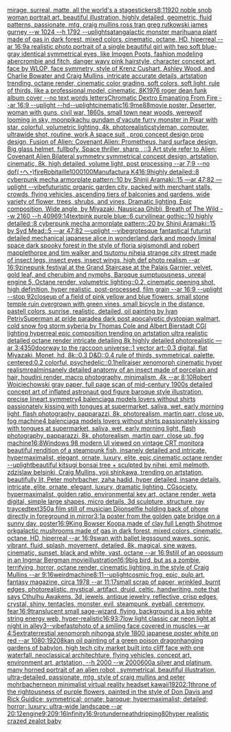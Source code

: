 [mirage, surreal, matte, all the world's a stage](https://www.ebank.nz/aiartgenerator?category=mirage%2C%2520surreal%2C%2520matte%2C%2520all%2520the%2520world%27s%2520a%2520stage)[stickers](https://www.ebank.nz/aiartgenerator?category=stickers)[8:1](https://www.ebank.nz/aiartgenerator?category=8%3A1)[1920 noble snob woman portrait art, beautiful illustration, highly detailed, geometric, fluid patterns, passionate, mtg, craig mullins ross tran greg rutkowski james gurney --w 1024 --h 1792 --uplight](https://www.ebank.nz/aiartgenerator?category=1920%2520noble%2520snob%2520woman%2520portrait%2520art%2C%2520beautiful%2520illustration%2C%2520highly%2520detailed%2C%2520geometric%2C%2520fluid%2520patterns%2C%2520passionate%2C%2520mtg%2C%2520craig%2520mullins%2520ross%2520tran%2520greg%2520rutkowski%2520james%2520gurney%2520--w%25201024%2520--h%25201792%2520--uplight)[satan](https://www.ebank.nz/aiartgenerator?category=satan)[galactic monster marihuana plant made of gas in dark forest, mixed colors, cinematic, octane, HD, hiperreal --ar 16:9](https://www.ebank.nz/aiartgenerator?category=galactic%2520monster%2520marihuana%2520plant%2520made%2520of%2520gas%2520in%2520dark%2520forest%2C%2520mixed%2520colors%2C%2520cinematic%2C%2520octane%2C%2520HD%2C%2520hiperreal%2520--ar%252016%3A9)[a realistic photo portrait of a single beautiful girl with two soft blue-gray identical symmetrical eyes, like Imogen Poots, fashion modeling abercrombie and fitch, danger wavy pink hairstyle, character concept art, face by WLOP, face symmetry, style of Krenz Cushart, Ashley Wood, and Charlie Bowater and Craig Mullins, intricate accurate details, artstation trending, octane render, cinematic color grading, soft colors, soft light, rule of thirds, like a professional model, cinematic, 8K](https://www.ebank.nz/aiartgenerator?category=a%2520realistic%2520photo%2520portrait%2520of%2520a%2520single%2520beautiful%2520girl%2520with%2520two%2520soft%2520blue-gray%2520identical%2520symmetrical%2520eyes%2C%2520like%2520Imogen%2520Poots%2C%2520fashion%2520modeling%2520abercrombie%2520and%2520fitch%2C%2520danger%2520wavy%2520pink%2520hairstyle%2C%2520character%2520concept%2520art%2C%2520face%2520by%2520WLOP%2C%2520face%2520symmetry%2C%2520style%2520of%2520Krenz%2520Cushart%2C%2520Ashley%2520Wood%2C%2520and%2520Charlie%2520Bowater%2520and%2520Craig%2520Mullins%2C%2520intricate%2520accurate%2520details%2C%2520artstation%2520trending%2C%2520octane%2520render%2C%2520cinematic%2520color%2520grading%2C%2520soft%2520colors%2C%2520soft%2520light%2C%2520rule%2520of%2520thirds%2C%2520like%2520a%2520professional%2520model%2C%2520cinematic%2C%25208K)[1976 roger dean funk album cover --no text words letters](https://www.ebank.nz/aiartgenerator?category=1976%2520roger%2520dean%2520funk%2520album%2520cover%2520--no%2520text%2520words%2520letters)[Chromatic Dextro Emanating From Fire --ar 16:9 --uplight --hd](https://www.ebank.nz/aiartgenerator?category=Chromatic%2520Dextro%2520Emanating%2520From%2520Fire%2520--ar%252016%3A9%2520--uplight%2520--hd)[--uplight](https://www.ebank.nz/aiartgenerator?category=--uplight)[cinematic](https://www.ebank.nz/aiartgenerator?category=cinematic)[16:9](https://www.ebank.nz/aiartgenerator?category=16%3A9)[me](https://www.ebank.nz/aiartgenerator?category=me)[88](https://www.ebank.nz/aiartgenerator?category=88)[movie poster, Deserter, woman with guns, civil war, 1860s, small town near woods, werewolf looming in sky, moon](https://www.ebank.nz/aiartgenerator?category=movie%2520poster%2C%2520Deserter%2C%2520woman%2520with%2520guns%2C%2520civil%2520war%2C%25201860s%2C%2520small%2520town%2520near%2520woods%2C%2520werewolf%2520looming%2520in%2520sky%2C%2520moon)[pikachu gundam d'va](https://www.ebank.nz/aiartgenerator?category=pikachu%2520gundam%2520d%27va)[cute furry monster in Pixar with star, colorful, volumetric lighting, 4k, photorealistic](https://www.ebank.nz/aiartgenerator?category=cute%2520furry%2520monster%2520in%2520Pixar%2520with%2520star%2C%2520colorful%2C%2520volumetric%2520lighting%2C%25204k%2C%2520photorealistic)[style](https://www.ebank.nz/aiartgenerator?category=style)[man, computer, ultrawide shot, routine, work,](https://www.ebank.nz/aiartgenerator?category=man%2C%2520computer%2C%2520ultrawide%2520shot%2C%2520routine%2C%2520work%2C)[A space suit ,  prop concept design,prop design,  Fusion of  Alien: Covenant Alien: Prometheus,  hard surface design, Big glass helmet,   fullbofy, Space thriller, sharp , ::3  Art style refer to Alien: Covenant Alien   Bilateral symmetry       symmetrical   concept design,  artstation, cinematic,  8k, high detailed,  volume light,  post processing    --ar 7:9   --no dof](https://www.ebank.nz/aiartgenerator?category=A%2520space%2520suit%2520%2C%2520%2520prop%2520concept%2520design%2Cprop%2520design%2C%2520%2520Fusion%2520of%2520%2520Alien%3A%2520Covenant%2520Alien%3A%2520Prometheus%2C%2520%2520hard%2520surface%2520design%2C%2520Big%2520glass%2520helmet%2C%2520%2520%2520fullbofy%2C%2520Space%2520thriller%2C%2520sharp%2520%2C%2520%3A%3A3%2520%2520Art%2520style%2520refer%2520to%2520Alien%3A%2520Covenant%2520Alien%2520%2520%2520Bilateral%2520symmetry%2520%2520%2520%2520%2520%2520%2520symmetrical%2520%2520%2520concept%2520design%2C%2520%2520artstation%2C%2520cinematic%2C%2520%25208k%2C%2520high%2520detailed%2C%2520%2520volume%2520light%2C%2520%2520post%2520processing%2520%2520%2520%2520--ar%25207%3A9%2520%2520%2520--no%2520dof)[(◔ヘ◔)](https://www.ebank.nz/aiartgenerator?category=%28%E2%97%94%E3%83%98%E2%97%94%29)[fire](https://www.ebank.nz/aiartgenerator?category=fire)[Robitaille](https://www.ebank.nz/aiartgenerator?category=Robitaille)[1000100](https://www.ebank.nz/aiartgenerator?category=1000100)[Manufactura K4](https://www.ebank.nz/aiartgenerator?category=Manufactura%2520K4)[16:9](https://www.ebank.nz/aiartgenerator?category=16%3A9)[highly detailed::8 cyberpunk mecha armorplate pattern::10 by Shinji Aramaki::15 —ar 47:82 —uplight --vibe](https://www.ebank.nz/aiartgenerator?category=highly%2520detailed%3A%3A8%2520cyberpunk%2520mecha%2520armorplate%2520pattern%3A%3A10%2520by%2520Shinji%2520Aramaki%3A%3A15%2520%E2%80%94ar%252047%3A82%2520%E2%80%94uplight%2520--vibe)[futuristic organic garden city, packed with merchant stalls, crowds, flying vehicles, ascending tiers of balconies and gardens, wide variety of flower, trees, shrubs, and vines, Dramatic lighting, Epic composition, Wide angle, by Miyazaki, Nausicaa Ghibli, Breath of The Wild --w 2160  --h 4096](https://www.ebank.nz/aiartgenerator?category=futuristic%2520organic%2520garden%2520city%2C%2520packed%2520with%2520merchant%2520stalls%2C%2520crowds%2C%2520flying%2520vehicles%2C%2520ascending%2520tiers%2520of%2520balconies%2520and%2520gardens%2C%2520wide%2520variety%2520of%2520flower%2C%2520trees%2C%2520shrubs%2C%2520and%2520vines%2C%2520Dramatic%2520lighting%2C%2520Epic%2520composition%2C%2520Wide%2520angle%2C%2520by%2520Miyazaki%2C%2520Nausicaa%2520Ghibli%2C%2520Breath%2520of%2520The%2520Wild%2520--w%25202160%2520%2520--h%25204096)[9:14](https://www.ebank.nz/aiartgenerator?category=9%3A14)[text](https://www.ebank.nz/aiartgenerator?category=text)[pink purple blue::6 curvilinear gothic::10 highly detailed::8 cyberpunk mecha armorplate pattern::20 by Shinji Aramaki::15 by Syd Mead::5 —ar 47:82 —uplight --vibe](https://www.ebank.nz/aiartgenerator?category=pink%2520purple%2520blue%3A%3A6%2520curvilinear%2520gothic%3A%3A10%2520highly%2520detailed%3A%3A8%2520cyberpunk%2520mecha%2520armorplate%2520pattern%3A%3A20%2520by%2520Shinji%2520Aramaki%3A%3A15%2520by%2520Syd%2520Mead%3A%3A5%2520%E2%80%94ar%252047%3A82%2520%E2%80%94uplight%2520--vibe)[grotesque fantastical futurist detailed mechanical japanese alice in wonderland dark and moody liminal space dark spooky forest in the style of floria sigismondi and robert mapplethorpe and tim walker and tsutomu nihei](https://www.ebank.nz/aiartgenerator?category=grotesque%2520fantastical%2520futurist%2520detailed%2520mechanical%2520japanese%2520alice%2520in%2520wonderland%2520dark%2520and%2520moody%2520liminal%2520space%2520dark%2520spooky%2520forest%2520in%2520the%2520style%2520of%2520floria%2520sigismondi%2520and%2520robert%2520mapplethorpe%2520and%2520tim%2520walker%2520and%2520tsutomu%2520nihei)[a strange city street made of insect legs, insect eyes, insect wings, high def photo realism --ar 16:9](https://www.ebank.nz/aiartgenerator?category=a%2520strange%2520city%2520street%2520made%2520of%2520insect%2520legs%2C%2520insect%2520eyes%2C%2520insect%2520wings%2C%2520high%2520def%2520photo%2520realism%2520--ar%252016%3A9)[zine](https://www.ebank.nz/aiartgenerator?category=zine)[punk festival at the Grand Staircase at the Palais Garnier, velvet, gold leaf, and cherubim and nymphs, Baroque sumptuousness, unreal engine 5, Octane render, volumetric lighting::0.2, cinematic opening shot, high definition, hyper realistic, post-processed, film grain --ar 16:9 --uplight --stop 92](https://www.ebank.nz/aiartgenerator?category=punk%2520festival%2520at%2520the%2520Grand%2520Staircase%2520at%2520the%2520Palais%2520Garnier%2C%2520velvet%2C%2520gold%2520leaf%2C%2520and%2520cherubim%2520and%2520nymphs%2C%2520Baroque%2520sumptuousness%2C%2520unreal%2520engine%25205%2C%2520Octane%2520render%2C%2520volumetric%2520lighting%3A%3A0.2%2C%2520cinematic%2520opening%2520shot%2C%2520high%2520definition%2C%2520hyper%2520realistic%2C%2520post-processed%2C%2520film%2520grain%2520--ar%252016%3A9%2520--uplight%2520--stop%252092)[closeup of a field of pink yellow and blue flowers, small stone temple ruin overgrown with green vines, small bicycle in the distance, pastell colors, sunrise, realistic, detailed, oil painting by Ivan Petriv](https://www.ebank.nz/aiartgenerator?category=closeup%2520of%2520a%2520field%2520of%2520pink%2520yellow%2520and%2520blue%2520flowers%2C%2520small%2520stone%2520temple%2520ruin%2520overgrown%2520with%2520green%2520vines%2C%2520small%2520bicycle%2520in%2520the%2520distance%2C%2520pastell%2520colors%2C%2520sunrise%2C%2520realistic%2C%2520detailed%2C%2520oil%2520painting%2520by%2520Ivan%2520Petriv)[Superman at pride parade](https://www.ebank.nz/aiartgenerator?category=Superman%2520at%2520pride%2520parade)[a dark post apocalyptic dystopian walmart, cold snow fog storm syberia by Thomas Cole and Albert Bierstadt CGI lighting hyperreal epic composition trending on artstation ultra realistic detailed octane render intricate detailing 8k highly detailed photorealistic —ar 3:4](https://www.ebank.nz/aiartgenerator?category=a%2520dark%2520post%2520apocalyptic%2520dystopian%2520walmart%2C%2520cold%2520snow%2520fog%2520storm%2520syberia%2520by%2520Thomas%2520Cole%2520and%2520Albert%2520Bierstadt%2520CGI%2520lighting%2520hyperreal%2520epic%2520composition%2520trending%2520on%2520artstation%2520ultra%2520realistic%2520detailed%2520octane%2520render%2520intricate%2520detailing%25208k%2520highly%2520detailed%2520photorealistic%2520%E2%80%94ar%25203%3A4)[350](https://www.ebank.nz/aiartgenerator?category=350)[doorway to the raccoon universe::1 vector art::0.3 digital, flat Miyazaki, Monet, hd, 8k::0.3 D&D::0.4 rule of thirds, symmetrical, palette, centered:0.2 colorful, psychedelic::0.1](https://www.ebank.nz/aiartgenerator?category=doorway%2520to%2520the%2520raccoon%2520universe%3A%3A1%2520vector%2520art%3A%3A0.3%2520digital%2C%2520flat%2520Miyazaki%2C%2520Monet%2C%2520hd%2C%25208k%3A%3A0.3%2520D%26D%3A%3A0.4%2520rule%2520of%2520thirds%2C%2520symmetrical%2C%2520palette%2C%2520centered%3A0.2%2520colorful%2C%2520psychedelic%3A%3A0.1)[hellraiser xenomorph cinematic hyper realism](https://www.ebank.nz/aiartgenerator?category=hellraiser%2520xenomorph%2520cinematic%2520hyper%2520realism)[realm](https://www.ebank.nz/aiartgenerator?category=realm)[insanely detailed  anatomy  of an insect  made of  porcelain and hair, houdini render, macro photography,  minimalism, 4k --ar 8:10](https://www.ebank.nz/aiartgenerator?category=insanely%2520detailed%2520%2520anatomy%2520%2520of%2520an%2520insect%2520%2520made%2520of%2520%2520porcelain%2520and%2520hair%2C%2520houdini%2520render%2C%2520macro%2520photography%2C%2520%2520minimalism%2C%25204k%2520--ar%25208%3A10)[Robert Wojciechowski gray paper, full page scan of mid-century 1900s detailed concept art of inflated astronaut god figure baroque style illustration, precise lineart symmetry](https://www.ebank.nz/aiartgenerator?category=Robert%2520Wojciechowski%2520gray%2520paper%2C%2520full%2520page%2520scan%2520of%2520mid-century%25201900s%2520detailed%2520concept%2520art%2520of%2520inflated%2520astronaut%2520god%2520figure%2520baroque%2520style%2520illustration%2C%2520precise%2520lineart%2520symmetry)[4 balenciaga models lovers without shirts passionately kissing with tongues at supermarket, saliva, wet, early morning light, flash photography, papparazzi, 8k, photorealism, martin parr, close up, fog machine](https://www.ebank.nz/aiartgenerator?category=4%2520balenciaga%2520models%2520lovers%2520without%2520shirts%2520passionately%2520kissing%2520with%2520tongues%2520at%2520supermarket%2C%2520saliva%2C%2520wet%2C%2520early%2520morning%2520light%2C%2520flash%2520photography%2C%2520papparazzi%2C%25208k%2C%2520photorealism%2C%2520martin%2520parr%2C%2520close%2520up%2C%2520fog%2520machine)[4 balenciaga models lovers without shirts passionately kissing with tongues at supermarket, saliva, wet, early morning light, flash photography, papparazzi, 8k, photorealism, martin parr, close up, fog machine](https://www.ebank.nz/aiartgenerator?category=4%2520balenciaga%2520models%2520lovers%2520without%2520shirts%2520passionately%2520kissing%2520with%2520tongues%2520at%2520supermarket%2C%2520saliva%2C%2520wet%2C%2520early%2520morning%2520light%2C%2520flash%2520photography%2C%2520papparazzi%2C%25208k%2C%2520photorealism%2C%2520martin%2520parr%2C%2520close%2520up%2C%2520fog%2520machine)[16:8](https://www.ebank.nz/aiartgenerator?category=16%3A8)[Windows 98 modern UI viewed on vintage CRT monitor](https://www.ebank.nz/aiartgenerator?category=Windows%252098%2520modern%2520UI%2520viewed%2520on%2520vintage%2520CRT%2520monitor)[a beautiful rendition of a steampunk fish, insanely detailed and intricate, hypermaximalist, elegant, ornate, luxury, elite, epic,cinematic,octane render --uplight](https://www.ebank.nz/aiartgenerator?category=a%2520beautiful%2520rendition%2520of%2520a%2520steampunk%2520fish%2C%2520insanely%2520detailed%2520and%2520intricate%2C%2520hypermaximalist%2C%2520elegant%2C%2520ornate%2C%2520luxury%2C%2520elite%2C%2520epic%2Ccinematic%2Coctane%2520render%2520--uplight)[beautiful  kitsugi bonsai tree + sculpted by nihei, emil melmoth, zdzislaw belsinki, Craig Mullins, yoji shinkawa, trending on artstation, beautifully lit, Peter mohrbacher, zaha hadid, hyper detailed, insane details, intricate, elite, ornate, elegant, luxury, dramatic lighting, CGsociety, hypermaximalist, golden ratio, environmental key art, octane render, weta digital, simple large shapes, micro details, 3d sculpture, structure, ray trayced](https://www.ebank.nz/aiartgenerator?category=beautiful%2520%2520kitsugi%2520bonsai%2520tree%2520%2B%2520sculpted%2520by%2520nihei%2C%2520emil%2520melmoth%2C%2520zdzislaw%2520belsinki%2C%2520Craig%2520Mullins%2C%2520yoji%2520shinkawa%2C%2520trending%2520on%2520artstation%2C%2520beautifully%2520lit%2C%2520Peter%2520mohrbacher%2C%2520zaha%2520hadid%2C%2520hyper%2520detailed%2C%2520insane%2520details%2C%2520intricate%2C%2520elite%2C%2520ornate%2C%2520elegant%2C%2520luxury%2C%2520dramatic%2520lighting%2C%2520CGsociety%2C%2520hypermaximalist%2C%2520golden%2520ratio%2C%2520environmental%2520key%2520art%2C%2520octane%2520render%2C%2520weta%2520digital%2C%2520simple%2520large%2520shapes%2C%2520micro%2520details%2C%25203d%2520sculpture%2C%2520structure%2C%2520ray%2520trayced)[text](https://www.ebank.nz/aiartgenerator?category=text)[350](https://www.ebank.nz/aiartgenerator?category=350)[a film still of musician Dijon](https://www.ebank.nz/aiartgenerator?category=a%2520film%2520still%2520of%2520musician%2520Dijon)[selfie holding back of phone directly in foreground in mirror](https://www.ebank.nz/aiartgenerator?category=selfie%2520holding%2520back%2520of%2520phone%2520directly%2520in%2520foreground%2520in%2520mirror)[3:1](https://www.ebank.nz/aiartgenerator?category=3%3A1)[a poster from the golden gate bridge on a sunny day, poster](https://www.ebank.nz/aiartgenerator?category=a%2520poster%2520from%2520the%2520golden%2520gate%2520bridge%2520on%2520a%2520sunny%2520day%2C%2520poster)[16:9](https://www.ebank.nz/aiartgenerator?category=16%3A9)[King Bowser Koopa,made of clay,full Length Shot](https://www.ebank.nz/aiartgenerator?category=King%2520Bowser%2520Koopa%2Cmade%2520of%2520clay%2Cfull%2520Length%2520Shot)[moe ork](https://www.ebank.nz/aiartgenerator?category=moe%2520ork)[galactic mushrooms made of gas in dark forest, mixed colors, cinematic, octane, HD, hiperreal --ar 16:9](https://www.ebank.nz/aiartgenerator?category=galactic%2520mushrooms%2520made%2520of%2520gas%2520in%2520dark%2520forest%2C%2520mixed%2520colors%2C%2520cinematic%2C%2520octane%2C%2520HD%2C%2520hiperreal%2520--ar%252016%3A9)[swan with ballet legs](https://www.ebank.nz/aiartgenerator?category=swan%2520with%2520ballet%2520legs)[sound waves, sonic, vibrant, fluid, splash, movement, detailed, 8k, magical, sine waves, cinematic, sunset, black and white, vast, octane --ar 16:9](https://www.ebank.nz/aiartgenerator?category=sound%2520waves%2C%2520sonic%2C%2520vibrant%2C%2520fluid%2C%2520splash%2C%2520movement%2C%2520detailed%2C%25208k%2C%2520magical%2C%2520sine%2520waves%2C%2520cinematic%2C%2520sunset%2C%2520black%2520and%2520white%2C%2520vast%2C%2520octane%2520--ar%252016%3A9)[still of an opossum in an Ingmar Bergman movie](https://www.ebank.nz/aiartgenerator?category=still%2520of%2520an%2520opossum%2520in%2520an%2520Ingmar%2520Bergman%2520movie)[illustration](https://www.ebank.nz/aiartgenerator?category=illustration)[16:9](https://www.ebank.nz/aiartgenerator?category=16%3A9)[big bird, but as a zombie, terrifying, horror, octane render, cinematic lighting, in the style of Craig Mullins --ar 9:16](https://www.ebank.nz/aiartgenerator?category=big%2520bird%2C%2520but%2520as%2520a%2520zombie%2C%2520terrifying%2C%2520horror%2C%2520octane%2520render%2C%2520cinematic%2520lighting%2C%2520in%2520the%2520style%2520of%2520Craig%2520Mullins%2520--ar%25209%3A16)[weird](https://www.ebank.nz/aiartgenerator?category=weird)[machine](https://www.ebank.nz/aiartgenerator?category=machine)[8:11](https://www.ebank.nz/aiartgenerator?category=8%3A11)[--uplight](https://www.ebank.nz/aiartgenerator?category=--uplight)[cosmic frog, epic, pulp art, fantasy magazine, circa 1978 --ar 11:17](https://www.ebank.nz/aiartgenerator?category=cosmic%2520frog%2C%2520epic%2C%2520pulp%2520art%2C%2520fantasy%2520magazine%2C%2520circa%25201978%2520--ar%252011%3A17)[small scrap of paper, wrinkled, burnt edges, photorealistic, mystical, artifact, druid, celtic, handwriting, note that says Cthulhu Awakens, 3d, jewels, antique jewelry, reflective, crisp edges, crystal, shiny, tentacles, monster, evil, steampunk, eyeball, ceremony, fear,](https://www.ebank.nz/aiartgenerator?category=small%2520scrap%2520of%2520paper%2C%2520wrinkled%2C%2520burnt%2520edges%2C%2520photorealistic%2C%2520mystical%2C%2520artifact%2C%2520druid%2C%2520celtic%2C%2520handwriting%2C%2520note%2520that%2520says%2520Cthulhu%2520Awakens%2C%25203d%2C%2520jewels%2C%2520antique%2520jewelry%2C%2520reflective%2C%2520crisp%2520edges%2C%2520crystal%2C%2520shiny%2C%2520tentacles%2C%2520monster%2C%2520evil%2C%2520steampunk%2C%2520eyeball%2C%2520ceremony%2C%2520fear%2C)[16:9](https://www.ebank.nz/aiartgenerator?category=16%3A9)[translucent small sage-wizard, flying,  background is a big white string energy web,  hyper-realistic](https://www.ebank.nz/aiartgenerator?category=translucent%2520small%2520sage-wizard%2C%2520flying%2C%2520%2520background%2520is%2520a%2520big%2520white%2520string%2520energy%2520web%2C%2520%2520hyper-realistic)[16:9](https://www.ebank.nz/aiartgenerator?category=16%3A9)[3:7](https://www.ebank.nz/aiartgenerator?category=3%3A7)[low light classic car neon light at night in alley](https://www.ebank.nz/aiartgenerator?category=low%2520light%2520classic%2520car%2520neon%2520light%2520at%2520night%2520in%2520alley)[3](https://www.ebank.nz/aiartgenerator?category=3)[--vibefast](https://www.ebank.nz/aiartgenerator?category=--vibefast)[photo of a smiling face covered in muscles —ar 4:5](https://www.ebank.nz/aiartgenerator?category=photo%2520of%2520a%2520smiling%2520face%2520covered%2520in%2520muscles%2520%E2%80%94ar%25204%3A5)[extraterrestial xenomorph nihonga style 1800 japanese poster white on red --ar 1080:1920](https://www.ebank.nz/aiartgenerator?category=extraterrestial%2520xenomorph%2520nihonga%2520style%25201800%2520japanese%2520poster%2520white%2520on%2520red%2520--ar%25201080%3A1920)[8k](https://www.ebank.nz/aiartgenerator?category=8k)[an oil painting of a green poison dragon](https://www.ebank.nz/aiartgenerator?category=an%2520oil%2520painting%2520of%2520a%2520green%2520poison%2520dragon)[hanging gardens of babylon, high tech city market built into cliff face with  one waterfall, neoclassical architechture, flying vehicles, concept art, environment art, artstation, --h 2000 --w 2000](https://www.ebank.nz/aiartgenerator?category=hanging%2520gardens%2520of%2520babylon%2C%2520high%2520tech%2520city%2520market%2520built%2520into%2520cliff%2520face%2520with%2520%2520one%2520waterfall%2C%2520neoclassical%2520architechture%2C%2520flying%2520vehicles%2C%2520concept%2520art%2C%2520environment%2520art%2C%2520artstation%2C%2520--h%25202000%2520--w%25202000)[600](https://www.ebank.nz/aiartgenerator?category=600)[a  silver and platinum, many horned portrait of an alien robot , symmetrical, beautiful illustration, ultra-detailed, passionate, mtg, style of craig mullins and peter mohrbacher](https://www.ebank.nz/aiartgenerator?category=a%2520%2520silver%2520and%2520platinum%2C%2520many%2520horned%2520portrait%2520of%2520an%2520alien%2520robot%2520%2C%2520symmetrical%2C%2520beautiful%2520illustration%2C%2520ultra-detailed%2C%2520passionate%2C%2520mtg%2C%2520style%2520of%2520craig%2520mullins%2520and%2520peter%2520mohrbacher)[neon minimalist virtual reality headset kawaii](https://www.ebank.nz/aiartgenerator?category=neon%2520minimalist%2520virtual%2520reality%2520headset%2520kawaii)[1920](https://www.ebank.nz/aiartgenerator?category=1920)[2:1](https://www.ebank.nz/aiartgenerator?category=2%3A1)[throne of the rightousness of purple flowers, painted in the style of Don Davis and Rick Guidice; symmetrical; ornate; baroque; hypermaximalist; detailed; horror; luxury; ultra-wide landscape --ar 20:12](https://www.ebank.nz/aiartgenerator?category=throne%2520of%2520the%2520rightousness%2520of%2520purple%2520flowers%2C%2520painted%2520in%2520the%2520style%2520of%2520Don%2520Davis%2520and%2520Rick%2520Guidice%3B%2520symmetrical%3B%2520ornate%3B%2520baroque%3B%2520hypermaximalist%3B%2520detailed%3B%2520horror%3B%2520luxury%3B%2520ultra-wide%2520landscape%2520--ar%252020%3A12)[engine](https://www.ebank.nz/aiartgenerator?category=engine)[9:20](https://www.ebank.nz/aiartgenerator?category=9%3A20)[9:16](https://www.ebank.nz/aiartgenerator?category=9%3A16)[Infinity](https://www.ebank.nz/aiartgenerator?category=Infinity)[16:9](https://www.ebank.nz/aiartgenerator?category=16%3A9)[rot](https://www.ebank.nz/aiartgenerator?category=rot)[underneath](https://www.ebank.nz/aiartgenerator?category=underneath)[dripping](https://www.ebank.nz/aiartgenerator?category=dripping)[80](https://www.ebank.nz/aiartgenerator?category=80)[hyper realistic crazed zealot baby](https://www.ebank.nz/aiartgenerator?category=hyper%2520realistic%2520crazed%2520zealot%2520baby)
